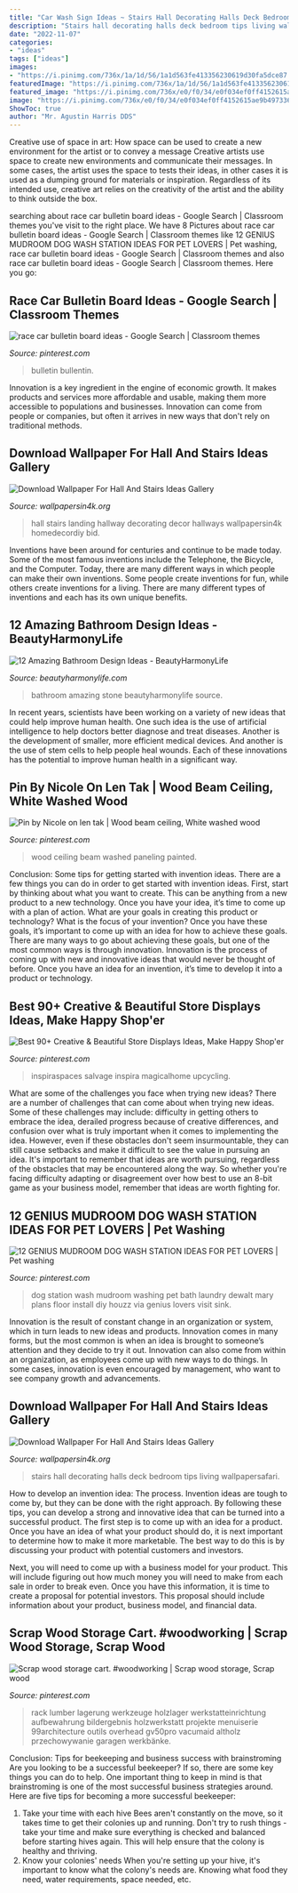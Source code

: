 ```yaml
---
title: "Car Wash Sign Ideas ~ Stairs Hall Decorating Halls Deck Bedroom Tips Living Wallpapersafari"
description: "Stairs hall decorating halls deck bedroom tips living wallpapersafari"
date: "2022-11-07"
categories:
- "ideas"
tags: ["ideas"]
images:
- "https://i.pinimg.com/736x/1a/1d/56/1a1d563fe413356230619d30fa5dce87.jpg"
featuredImage: "https://i.pinimg.com/736x/1a/1d/56/1a1d563fe413356230619d30fa5dce87.jpg"
featured_image: "https://i.pinimg.com/736x/e0/f0/34/e0f034ef0ff4152615ae9b497336f9c3.jpg"
image: "https://i.pinimg.com/736x/e0/f0/34/e0f034ef0ff4152615ae9b497336f9c3.jpg"
ShowToc: true
author: "Mr. Agustin Harris DDS"
---
```



Creative use of space in art: How space can be used to create a new environment for the artist or to convey a message
Creative artists use space to create new environments and communicate their messages. In some cases, the artist uses the space to tests their ideas, in other cases it is used as a dumping ground for materials or inspiration. Regardless of its intended use, creative art relies on the creativity of the artist and the ability to think outside the box.

	

		
searching about race car bulletin board ideas - Google Search | Classroom themes you've visit to the right place. We have 8 Pictures about race car bulletin board ideas - Google Search | Classroom themes like 12 GENIUS MUDROOM DOG WASH STATION IDEAS FOR PET LOVERS | Pet washing, race car bulletin board ideas - Google Search | Classroom themes and also race car bulletin board ideas - Google Search | Classroom themes. Here you go:
		
    
## Race Car Bulletin Board Ideas - Google Search | Classroom Themes

<img loading=lazy src="https://i.pinimg.com/736x/1a/1d/56/1a1d563fe413356230619d30fa5dce87.jpg" onerror="this.onerror=null;this.src='https://tse2.mm.bing.net/th?id=OIP.3YMSEXU_6HeTnoY4Ug0iwwHaJ3&amp;pid=15.1';" alt="race car bulletin board ideas - Google Search | Classroom themes">

_Source: pinterest.com_

>bulletin bullentin. 

	

Innovation is a key ingredient in the engine of economic growth. It makes products and services more affordable and usable, making them more accessible to populations and businesses. Innovation can come from people or companies, but often it arrives in new ways that don't rely on traditional methods.

    
## Download Wallpaper For Hall And Stairs Ideas Gallery

<img loading=lazy src="http://www.wallpapersin4k.org/wp-content/uploads/2017/04/Wallpaper-For-Hall-And-Stairs-Ideas-23.jpg" onerror="this.onerror=null;this.src='https://tse4.mm.bing.net/th?id=OIP.49Gy3pfHP1fAcxoXIfEuDwHaJ4&amp;pid=15.1';" alt="Download Wallpaper For Hall And Stairs Ideas Gallery">

_Source: wallpapersin4k.org_

>hall stairs landing hallway decorating decor hallways wallpapersin4k homedecordiy bid. 

	

Inventions have been around for centuries and continue to be made today. Some of the most famous inventions include the Telephone, the Bicycle, and the Computer. Today, there are many different ways in which people can make their own inventions. Some people create inventions for fun, while others create inventions for a living. There are many different types of inventions and each has its own unique benefits.

    
## 12 Amazing Bathroom Design Ideas - BeautyHarmonyLife

<img loading=lazy src="https://beautyharmonylife.com/wp-content/uploads/2013/08/stone-bathroom-design-ideas-800x1203.jpg" onerror="this.onerror=null;this.src='https://tse2.mm.bing.net/th?id=OIP.6_yIDXccNkMZK7-koYROAQHaLI&amp;pid=15.1';" alt="12 Amazing Bathroom Design Ideas - BeautyHarmonyLife">

_Source: beautyharmonylife.com_

>bathroom amazing stone beautyharmonylife source. 

	

In recent years, scientists have been working on a variety of new ideas that could help improve human health. One such idea is the use of artificial intelligence to help doctors better diagnose and treat diseases. Another is the development of smaller, more efficient medical devices. And another is the use of stem cells to help people heal wounds. Each of these innovations has the potential to improve human health in a significant way.

    
## Pin By Nicole On Len Tak | Wood Beam Ceiling, White Washed Wood

<img loading=lazy src="https://i.pinimg.com/736x/b5/79/47/b57947a447e11078664ba9dcb9b06d5d.jpg" onerror="this.onerror=null;this.src='https://tse4.mm.bing.net/th?id=OIP.2Eoh5Lm8YH4nDg4Ol2xRHAHaLH&amp;pid=15.1';" alt="Pin by Nicole on len tak | Wood beam ceiling, White washed wood">

_Source: pinterest.com_

>wood ceiling beam washed paneling painted. 

	

Conclusion: Some tips for getting started with invention ideas.
There are a few things you can do in order to get started with invention ideas. First, start by thinking about what you want to create. This can be anything from a new product to a new technology. Once you have your idea, it’s time to come up with a plan of action. What are your goals in creating this product or technology? What is the focus of your invention? Once you have these goals, it’s important to come up with an idea for how to achieve these goals. There are many ways to go about achieving these goals, but one of the most common ways is through innovation. Innovation is the process of coming up with new and innovative ideas that would never be thought of before. Once you have an idea for an invention, it’s time to develop it into a product or technology.

    
## Best 90+ Creative &amp; Beautiful Store Displays Ideas, Make Happy Shop&#039;er

<img loading=lazy src="https://i.pinimg.com/736x/e0/f0/34/e0f034ef0ff4152615ae9b497336f9c3.jpg" onerror="this.onerror=null;this.src='https://tse2.mm.bing.net/th?id=OIP.E1rnu6yshj-i4meP6nCgFgHaJ7&amp;pid=15.1';" alt="Best 90+ Creative &amp; Beautiful Store Displays Ideas, Make Happy Shop&#039;er">

_Source: pinterest.com_

>inspiraspaces salvage inspira magicalhome upcycling. 

	

What are some of the challenges you face when trying new ideas?
There are a number of challenges that can come about when trying new ideas. Some of these challenges may include: difficulty in getting others to embrace the idea, derailed progress because of creative differences, and confusion over what is truly important when it comes to implementing the idea. However, even if these obstacles don't seem insurmountable, they can still cause setbacks and make it difficult to see the value in pursuing an idea. It's important to remember that ideas are worth pursuing, regardless of the obstacles that may be encountered along the way. So whether you're facing difficulty adapting or disagreement over how best to use an 8-bit game as your business model, remember that ideas are worth fighting for.

    
## 12 GENIUS MUDROOM DOG WASH STATION IDEAS FOR PET LOVERS | Pet Washing

<img loading=lazy src="https://i.pinimg.com/736x/da/85/97/da8597fefecb24a21fffdb36be8ca5ed.jpg" onerror="this.onerror=null;this.src='https://tse1.mm.bing.net/th?id=OIP.aFGiMNmAUZiHBUcqnZOn0wHaLK&amp;pid=15.1';" alt="12 GENIUS MUDROOM DOG WASH STATION IDEAS FOR PET LOVERS | Pet washing">

_Source: pinterest.com_

>dog station wash mudroom washing pet bath laundry dewalt mary plans floor install diy houzz via genius lovers visit sink. 

	

Innovation is the result of constant change in an organization or system, which in turn leads to new ideas and products. Innovation comes in many forms, but the most common is when an idea is brought to someone’s attention and they decide to try it out. Innovation can also come from within an organization, as employees come up with new ways to do things. In some cases, innovation is even encouraged by management, who want to see company growth and advancements.

    
## Download Wallpaper For Hall And Stairs Ideas Gallery

<img loading=lazy src="http://www.wallpapersin4k.org/wp-content/uploads/2017/04/Wallpaper-For-Hall-And-Stairs-Ideas-5.jpg" onerror="this.onerror=null;this.src='https://tse4.mm.bing.net/th?id=OIP.tqmHffp49QYPmv7BQJ1EXQHaLH&amp;pid=15.1';" alt="Download Wallpaper For Hall And Stairs Ideas Gallery">

_Source: wallpapersin4k.org_

>stairs hall decorating halls deck bedroom tips living wallpapersafari. 

	

How to develop an invention idea: The process.
Invention ideas are tough to come by, but they can be done with the right approach. By following these tips, you can develop a strong and innovative idea that can be turned into a successful product.
The first step is to come up with an idea for a product. Once you have an idea of what your product should do, it is next important to determine how to make it more marketable. The best way to do this is by discussing your product with potential customers and investors.

Next, you will need to come up with a business model for your product. This will include figuring out how much money you will need to make from each sale in order to break even. Once you have this information, it is time to create a proposal for potential investors. This proposal should include information about your product, business model, and financial data.

    
## Scrap Wood Storage Cart. #woodworking | Scrap Wood Storage, Scrap Wood

<img loading=lazy src="https://i.pinimg.com/736x/55/1a/b7/551ab74e8407f29b258c6b673163ca89.jpg" onerror="this.onerror=null;this.src='https://tse3.mm.bing.net/th?id=OIP.gzlhgnRi20CvgKEoyd45ugHaJ7&amp;pid=15.1';" alt="Scrap wood storage cart. #woodworking | Scrap wood storage, Scrap wood">

_Source: pinterest.com_

>rack lumber lagerung werkzeuge holzlager werkstatteinrichtung aufbewahrung bildergebnis holzwerkstatt projekte menuiserie 99architecture outils overhead gv50pro vacumaid altholz przechowywanie garagen werkbänke. 

	

Conclusion: Tips for beekeeping and business success with brainstroming
Are you looking to be a successful beekeeper? If so, there are some key things you can do to help. One important thing to keep in mind is that brainstroming is one of the most successful business strategies around. Here are five tips for becoming a more successful beekeeper:

1. Take your time with each hive
Bees aren't constantly on the move, so it takes time to get their colonies up and running. Don't try to rush things - take your time and make sure everything is checked and balanced before starting hives again. This will help ensure that the colony is healthy and thriving.
2. Know your colonies' needs
When you're setting up your hive, it's important to know what the colony's needs are. Knowing what food they need, water requirements, space needed, etc.

